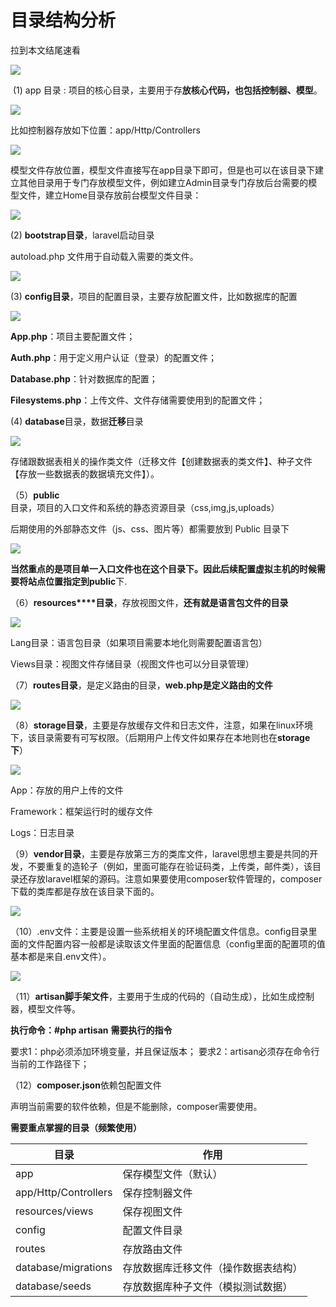 # 目录结构分析



拉到本文结尾速看

![](https://i.loli.net/2019/04/18/5cb81e1ce0fbd.png)





​	(1) app 目录 : 项目的核心目录，主要用于存**放核心代码，也包括控制器、模型**。

![](https://i.loli.net/2019/04/18/5cb81f0481518.png)

比如控制器存放如下位置：app/Http/Controllers

![](https://i.loli.net/2019/04/18/5cb81fa5e8f39.png)

模型文件存放位置，模型文件直接写在app目录下即可，但是也可以在该目录下建立其他目录用于专门存放模型文件，例如建立Admin目录专门存放后台需要的模型文件，建立Home目录存放前台模型文件目录：

![](https://i.loli.net/2019/04/18/5cb8209993c50.png)

(2) **bootstrap目录**，laravel启动目录 

autoload.php 文件用于自动载入需要的类文件。

![](https://i.loli.net/2019/04/18/5cb82129846d6.png)

(3) **config目录**，项目的配置目录，主要存放配置文件，比如数据库的配置

![](https://i.loli.net/2019/04/18/5cb82144384db.png)

**App.php**：项目主要配置文件；

**Auth.php**：用于定义用户认证（登录）的配置文件；

**Database.php**：针对数据库的配置；

**Filesystems.php**：上传文件、文件存储需要使用到的配置文件；



(4) **database**目录，数据**迁移**目录

![](https://i.loli.net/2019/04/18/5cb821ee3676f.png)

存储跟数据表相关的操作类文件（迁移文件【创建数据表的类文件】、种子文件【存放一些数据表的数据填充文件】）。



（5）**public**目录，项目的入口文件和系统的静态资源目录（css,img,js,uploads）

后期使用的外部静态文件（js、css、图片等）都需要放到 Public 目录下

![](https://i.loli.net/2019/04/18/5cb82307a4dc8.png)

**当然重点的是项目单一入口文件也在这个目录下。因此后续配置虚拟主机的时候需要将站点位置指定到public**下.



（6）**resources****目录**，存放视图文件，**还有就是语言包文件的目录**

![](https://i.loli.net/2019/04/18/5cb82353c0a00.png)

Lang目录：语言包目录（如果项目需要本地化则需要配置语言包）

Views目录：视图文件存储目录（视图文件也可以分目录管理）



（7）**routes目录**，是定义路由的目录，**web.php是定义路由的文件**

![](https://i.loli.net/2019/04/18/5cb8242e34884.png)

（8）**storage目录**，主要是存放缓存文件和日志文件，注意，如果在linux环境下，该目录需要有可写权限。（后期用户上传文件如果存在本地则也在**storage下**）

![](https://i.loli.net/2019/04/18/5cb8246888c42.png)

App：存放的用户上传的文件

Framework：框架运行时的缓存文件

Logs：日志目录

（9）**vendor目录**，主要是存放第三方的类库文件，laravel思想主要是共同的开发，不要重复的造轮子（例如，里面可能存在验证码类，上传类，邮件类），该目录还存放laravel框架的源码。注意如果要使用composer软件管理的，composer下载的类库都是存放在该目录下面的。

![](https://i.loli.net/2019/04/18/5cb824b0052ca.png)

（10）.env文件：主要是设置一些系统相关的环境配置文件信息。config目录里面的文件配置内容一般都是读取该文件里面的配置信息（config里面的配置项的值基本都是来自.env文件）。

![](https://i.loli.net/2019/04/18/5cb824dae3e3e.png)

（11）**artisan脚手架文件**，主要用于生成的代码的（自动生成），比如生成控制器，模型文件等。

**执行命令：#php artisan** **需要执行的指令**

要求1：php必须添加环境变量，并且保证版本；
要求2：artisan必须存在命令行当前的工作路径下；



（12）**composer.json**依赖包配置文件

声明当前需要的软件依赖，但是不能删除，composer需要使用。



 

**需要重点掌握的目录（频繁使用）**

| 目录                 | 作用                                 |
| -------------------- | ------------------------------------ |
| app                  | 保存模型文件（默认）                 |
| app/Http/Controllers | 保存控制器文件                       |
| resources/views      | 保存视图文件                         |
| config               | 配置文件目录                         |
| routes               | 存放路由文件                         |
| database/migrations  | 存放数据库迁移文件（操作数据表结构） |
| database/seeds       | 存放数据库种子文件（模拟测试数据）   |

 